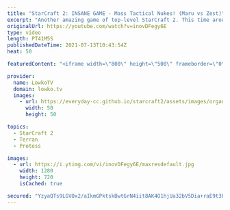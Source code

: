 ```yaml
---
title: "StarCraft 2: INSANE GAME - Mass Tactical Nukes! (Maru vs Zest)"
excerpt: "Another amazing game of top-level StarCraft 2. This time around it is time for a Terran versus Protoss that goes to the late game. Mass Gateway, Command Center, Sky Toss, Sky Terran and Tactical Nukes are all part of this epic match.  Zest vs Dark: https://youtu.be/mUG5ryGpiV8  Support my work on Patreon:"
originalUrl: https://youtube.com/watch?v=inovDFegy6E
type: video
length: PT41M5S
publishedDateTime: 2021-07-13T10:43:54Z
heat: 50

featuredContent: "<iframe width=\"800\" height=\"500\" frameborder=\"0\" src=\"https://www.youtube.com/embed/inovDFegy6E\" allow=\"accelerometer; autoplay; encrypted-media; gyroscope; picture-in-picture\" allowfullscreen></iframe>"

provider:
  name: LowkoTV
  domain: lowko.tv
  images:
    - url: https://everyday-cc.github.io/starcraft2/assets/images/organizations/lowko.tv-50x50.jpg
      width: 50
      height: 50

topics:
  - StarCraft 2
  - Terran
  - Protoss

images:
  - url: https://i.ytimg.com/vi/inovDFegy6E/maxresdefault.jpg
    width: 1280
    height: 720
    isCached: true

secured: "YzyaQTs9LGVOx2/aIkmGPktskBwtGrN4iit8AK4O1hjUa32bV5Dia+raE9t3h6JV4L0OugMPO4653EvS4DgaMGmdUozwE9tVkyIZbJTe2wE5ksNpilCpO3cxJyG5iQUz/qV81EiWbyQgJ3u7Olf0jnhHmkuLqEsMDx180p7AsC0Tvb9uXcHV96MX5MIgGCBzHwpCRNMckQyxWDs5wZ7P83wt9nNfKVGtQ+WMjWjsrThDnnN/h2vA9tOzwxv3+xaV2m+/9XWHyyyUuINRMtS4bNyooGph+R4UeGGcUa9SfOBm0Fs9eKq2wfKmT5YGXFRPqDbyeMTKHaz6v5McmLj0bnHIWKtLufgxj3FTzFT401wUuZ5QoP1Pu+t49mOQH0bXBwPGwPjsRgaG+MLRXqDp3S/RsiUqN20K3cms/9n1sQwMFG6+JrLfHoJyiTa59juZ;+CEcbq/HWwYNtX53Q63BtA=="
---
```


